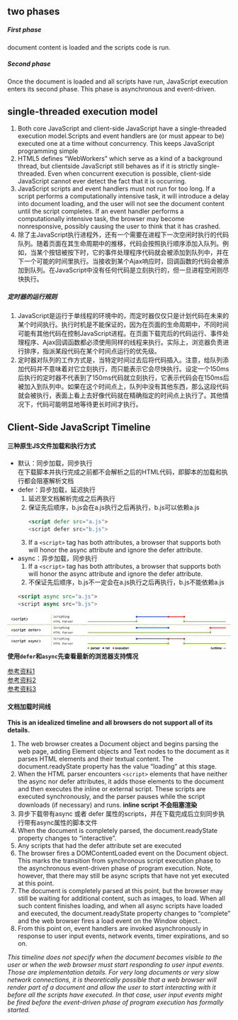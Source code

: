 
## two phases

##### First phase
document content is loaded and the scripts code is run.

##### Second phase
Once the document is loaded and all scripts have run, JavaScript execution enters its
second phase. This phase is asynchronous and event-driven.


## single-threaded execution model
1. Both core JavaScript and client-side JavaScript have a single-threaded execution model.Scripts and event handlers are (or must appear to be) executed one at a time without concurrency. This keeps JavaScript programming simple
2. HTML5 defines “WebWorkers” which serve as a kind of a background thread, but clientside JavaScript still behaves as if it is strictly single-threaded. Even when concurrent execution is possible, client-side JavaScript cannot ever detect the fact that it is
occurring.
3. JavaScript scripts and event handlers must not run for too long. If a script performs a computationally intensive task, it will introduce a delay into document loading, and the user will not see the document content until the script completes. If an event handler performs a computationally intensive task, the browser may become nonresponsive, possibly causing the user to think that it has crashed.
4. 除了主JavaScript执行进程外，还有一个需要在进程下一次空闲时执行的代码队列。随着页面在其生命周期中的推移，代码会按照执行顺序添加入队列。例如，当某个按钮被按下时，它的事件处理程序代码就会被添加到队列中，并在下一个可能的时间里执行。当接收到某个Ajax响应时，回调函数的代码会被添加到队列。在JavaScript中没有任何代码是立刻执行的，但一旦进程空闲则尽快执行。

##### 定时器的运行规则
1. JavaScript是运行于单线程的环境中的，而定时器仅仅只是计划代码在未来的某个时间执行。执行时机是不能保证的，因为在页面的生命周期中，不同时间可能有其他代码在控制JavaScript进程。在页面下载完后的代码运行、事件处理程序、Ajax回调函数都必须使用同样的线程来执行。实际上，浏览器负责进行排序，指派某段代码在某个时间点运行的优先级。  
2. 定时器对队列的工作方式是，当特定时间过去后将代码插入。注意，给队列添加代码并不意味着对它立刻执行，而只能表示它会尽快执行。设定一个150ms后执行的定时器不代表到了150ms代码就立刻执行，它表示代码会在150ms后被加入到队列中。如果在这个时间点上，队列中没有其他东西，那么这段代码就会被执行，表面上看上去好像代码就在精确指定的时间点上执行了。其他情况下，代码可能明显地等待更长时间才执行。

## Client-Side JavaScript Timeline
#### 三种原生JS文件加载和执行方式

* 默认：同步加载，同步执行  
    在下载脚本并执行完成之前都不会解析之后的HTML代码，即脚本的加载和执行都会阻塞解析文档
* defer：异步加载，延迟执行
    1. 延迟至文档解析完成之后再执行
    2. 保证先后顺序，b.js会在a.js执行之后再执行，b.js可以依赖a.js
        ```html
        <script defer src="a.js">
        <script defer src="b.js">
        ```    
    3. If a `<script>` tag has both attributes, a browser that supports both will honor the async attribute and ignore the defer attribute.
* async：异步加载，同步执行
    1. If a `<script>` tag has both attributes, a browser that supports both will honor the async attribute and ignore the defer attribute.
    2. 不保证先后顺序，b.js不一定会在a.js执行之后再执行，b.js不能依赖a.js
    ```html
    <script async src="a.js">
    <script async src="b.js">
    ```

![scriptTimeline](image/scriptTimeline.jpg)  
**使用```defer```和```async```先查看最新的浏览器支持情况**  

[参考资料1](https://www.igvita.com/2014/05/20/script-injected-async-scripts-considered-harmful/)  
[参考资料2](http://www.cnblogs.com/RachelChen/p/5456193.html)   
[参考资料3](http://www.cnblogs.com/RachelChen/p/5456185.html)  

#### 文档加载时间线  

**This is an idealized timeline and all browsers do not support all of its details.**

1. The web browser creates a Document object and begins parsing the web page, adding Element objects and Text nodes to the document as it parses HTML elements and their textual content. The document.readyState property has the value “loading” at this stage.
2. When the HTML parser encounters `<script>` elements that have neither the async nor defer attributes, it adds those elements to the document and then executes the inline or external script. These scripts are executed synchronously, and the parser pauses while the script downloads (if necessary) and runs. **inline script 不会阻塞渲染**
3. 异步下载带有async 或者 defer 属性的scripts，并在下载完成后立刻同步执行带有async属性的脚本文件
4. When the document is completely parsed, the document.readyState property changes to “interactive”.
5. Any scripts that had the defer attribute set are executed
6. The browser fires a DOMContentLoaded event on the Document object. This marks the transition from synchronous script execution phase to the asynchronous event-driven phase of program execution. Note, however, that there may still be async scripts that have not yet executed at this point.
7. The document is completely parsed at this point, but the browser may still be waiting for additional content, such as images, to load. When all such content finishes loading, and when all async scripts have loaded and executed, the document.readyState property changes to “complete” and the web browser fires a load event on the Window object..
8. From this point on, event handlers are invoked asynchronously in response to user input events, network events, timer expirations, and so on.

*This timeline does not specify when the document becomes visible to the user or when the web browser must start responding to user input events. Those are implementation details. For very long documents or very slow network connections, it is theoretically possible that a web browser will render part of a document and allow the user to start interacting with it before all the scripts have executed. In that case, user input events might be fired before the event-driven phase of program execution has formally started.*
